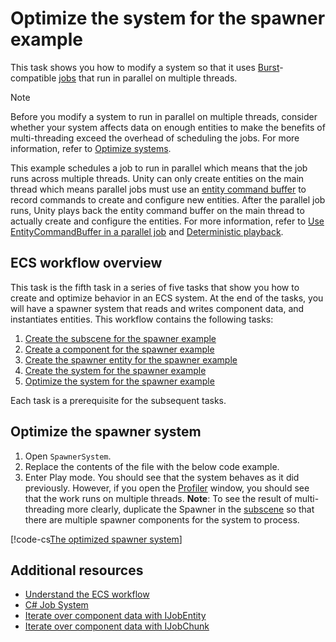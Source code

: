 # Optimize the system for the spawner example

This task shows you how to modify a system so that it uses [Burst](https://docs.unity3d.com/Packages/com.unity.burst@latest/index.html)-compatible [jobs](xref:JobSystem) that run in parallel on multiple threads.

>[!NOTE]
>Before you modify a system to run in parallel on multiple threads, consider whether your system affects data on enough entities to make the benefits of multi-threading exceed the overhead of scheduling the jobs. For more information, refer to [Optimize systems](ecs-workflow-intro.md#optimize-systems).

This example schedules a job to run in parallel which means that the job runs across multiple threads. Unity can only create entities on the main thread which means parallel jobs must use an [entity command buffer](systems-entity-command-buffers.md) to record commands to create and configure new entities. After the parallel job runs, Unity plays back the entity command buffer on the main thread to actually create and configure the entities. For more information, refer to [Use EntityCommandBuffer in a parallel job](systems-entity-command-buffers.md#use-entitycommandbuffer-in-a-parallel-job) and [Deterministic playback](systems-entity-command-buffers.md#deterministic-playback).

## ECS workflow overview

This task is the fifth task in a series of five tasks that show you how to create and optimize behavior in an ECS system. At the end of the tasks, you will have a spawner system that reads and writes component data, and instantiates entities. This workflow contains the following tasks: 

1. [Create the subscene for the spawner example](ecs-workflow-scene.md)
2. [Create a component for the spawner example](ecs-workflow-create-components.md)
3. [Create the spawner entity for the spawner example](ecs-workflow-create-entities.md)
4. [Create the system for the spawner example](ecs-workflow-create-systems.md)
5. [Optimize the system for the spawner example](ecs-workflow-optimize-systems.md)

Each task is a prerequisite for the subsequent tasks.

## Optimize the spawner system

1. Open `SpawnerSystem`.
2. Replace the contents of the file with the below code example.
3. Enter Play mode. You should see that the system behaves as it did previously. However, if you open the [Profiler](xref:Profiler) window, you should see that the work runs on multiple threads. **Note**: To see the result of multi-threading more clearly, duplicate the Spawner in the [subscene](conversion-subscenes.md) so that there are multiple spawner components for the system to process.

[!code-cs[The optimized spawner system](../DocCodeSamples.Tests/SpawnerSystemOptimizedExample.cs#example)]

## Additional resources

* [Understand the ECS workflow](ecs-workflow-intro.md)
* [C# Job System](xref:JobSystem)
* [Iterate over component data with IJobEntity](iterating-data-ijobentity.md)
* [Iterate over component data with IJobChunk](iterating-data-ijobchunk.md)
